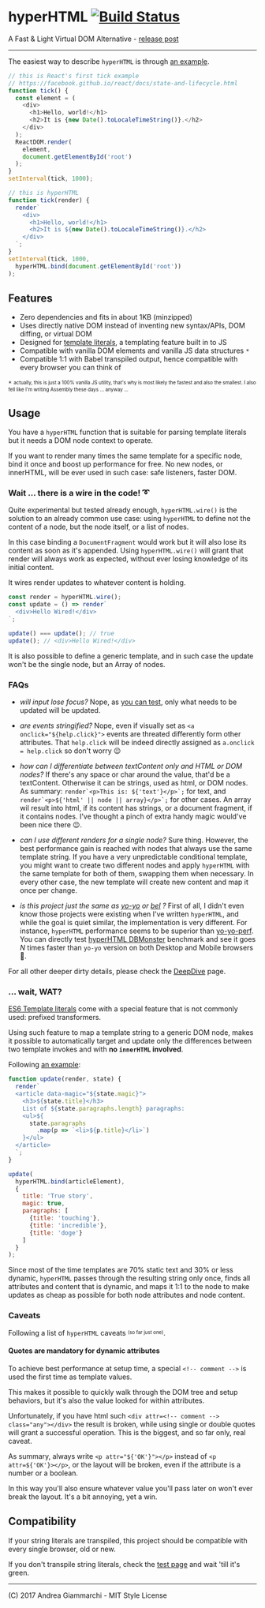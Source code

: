 # hyperHTML [![Build Status](https://travis-ci.org/WebReflection/hyperHTML.svg?branch=master)](https://travis-ci.org/WebReflection/hyperHTML)

A Fast & Light Virtual DOM Alternative - [release post](https://medium.com/@WebReflection/hyperhtml-a-virtual-dom-alternative-279db455ee0e#.lc65pz9vd)
- - -

The easiest way to describe `hyperHTML` is through [an example](https://webreflection.github.io/hyperHTML/test/tick.html).
```js
// this is React's first tick example
// https://facebook.github.io/react/docs/state-and-lifecycle.html
function tick() {
  const element = (
    <div>
      <h1>Hello, world!</h1>
      <h2>It is {new Date().toLocaleTimeString()}.</h2>
    </div>
  );
  ReactDOM.render(
    element,
    document.getElementById('root')
  );
}
setInterval(tick, 1000);

// this is hyperHTML
function tick(render) {
  render`
    <div>
      <h1>Hello, world!</h1>
      <h2>It is ${new Date().toLocaleTimeString()}.</h2>
    </div>
  `;
}
setInterval(tick, 1000,
  hyperHTML.bind(document.getElementById('root'))
);
```

## Features

  * Zero dependencies and fits in about 1KB (minzipped)
  * Uses directly native DOM instead of inventing new syntax/APIs, DOM diffing, or virtual DOM
  * Designed for [template literals](http://www.ecma-international.org/ecma-262/6.0/#sec-template-literals), a templating feature built in to JS
  * Compatible with vanilla DOM elements and vanilla JS data structures `*`
  * Compatible 1:1 with Babel transpiled output, hence compatible with every browser you can think of

`*` <sup><sub> actually, this is just a 100% vanilla JS utility, that's why is most likely the fastest and also the smallest. I also fell like I'm writing Assembly these days ... anyway ...</sub></sup>


## Usage
You have a `hyperHTML` function that is suitable for parsing template literals but it needs a DOM node context to operate.

If you want to render many times the same template for a specific node, bind it once and boost up performance for free.
No new nodes, or innerHTML, will be ever used in such case: safe listeners, faster DOM.


### Wait ... there is a wire in the code! ➰ 
Quite experimental but tested already enough, `hyperHTML.wire()` is the solution to an already common use case:
using `hyperHTML` to define not the content of a node, but the node itself, or a list of nodes.

In this case binding a `DocumentFragment` would work but it will also lose its content as soon as it's appended.
Using `hyperHTML.wire()` will grant that render will always work as expected, without ever losing knowledge of its initial content.

It wires render updates to whatever content is holding.

```js
const render = hyperHTML.wire();
const update = () => render`
  <div>Hello Wired!</div>
`;

update() === update(); // true
update(); // <div>Hello Wired!</div>
```
It is also possible to define a generic template, and in such case the update won't be the single node, but an Array of nodes.



### FAQs

  * _will input lose focus?_ Nope, as [you can test](https://webreflection.github.io/hyperHTML/test/form.html), only what needs to be updated will be updated.

  * _are events stringified?_ Nope, even if visually set as `<a onclick="${help.click}">` events are threated differently form other attributes. That `help.click` will be indeed directly assigned as `a.onclick = help.click` so don't worry 😉

  * _how can I differentiate between textContent only and HTML or DOM nodes?_
    If there's any space or char around the value, that'd be a textContent.
    Otherwise it can be strings, used as html, or DOM nodes.
    As summary: ```render`<p>This is: ${'text'}</p>`;``` for text, and ```render`<p>${'html' || node || array}</p>`;``` for other cases.
    An array wil result into html, if its content has strings, or a document fragment, if it contains nodes.
    I've thought a pinch of extra handy magic would've been nice there 😉.

  * _can I use different renders for a single node?_
    Sure thing. However, the best performance gain is reached with nodes that always use the same template string.
    If you have a very unpredictable conditional template, you might want to create two different nodes and apply `hyperHTML` with the same template for both of them, swapping them when necessary.
    In every other case, the new template will create new content and map it once per change.

  * _is this project just the same as [yo-yo](https://github.com/maxogden/yo-yo) or [bel](https://github.com/shama/bel) ?_
    First of all, I didn't even know those projects were existing when I've written `hyperHTML`, and while the goal is quiet similar, the implementation is very different.
    For instance, `hyperHTML` performance seems to be superior than [yo-yo-perf](https://github.com/shama/yo-yo-perf).
    You can directly test [hyperHTML DBMonster](https://webreflection.github.io/hyperHTML/test/dbmonster.html) benchmark and see it goes _N_ times faster than `yo-yo` version on both Desktop and Mobile browsers 🎉.


For all other deeper dirty details, please check the [DeepDive](https://github.com/WebReflection/hyperHTML/blob/master/DEEPDIVE.md) page.


### ... wait, WAT?
[ES6 Template literals](https://developer.mozilla.org/en/docs/Web/JavaScript/Reference/Template_literals) come with a special feature that is not commonly used: prefixed transformers.

Using such feature to map a template string to a generic DOM node, makes it possible to automatically target and update only the differences between two template invokes and with **no `innerHTML` involved**.

Following [an example](https://webreflection.github.io/hyperHTML/test/article.html):
```js
function update(render, state) {
  render`
  <article data-magic="${state.magic}">
    <h3>${state.title}</h3>
    List of ${state.paragraphs.length} paragraphs:
    <ul>${
      state.paragraphs
        .map(p => `<li>${p.title}</li>`)
    }</ul>
  </article>
  `;
}

update(
  hyperHTML.bind(articleElement),
  {
    title: 'True story',
    magic: true,
    paragraphs: [
      {title: 'touching'},
      {title: 'incredible'},
      {title: 'doge'}
    ]
  }
);
```

Since most of the time templates are 70% static text and 30% or less dynamic, `hyperHTML` passes through the resulting string only once, finds all attributes and content that is dynamic, and maps it 1:1 to the node to make updates as cheap as possible for both node attributes and node content.


### Caveats

Following a list of `hyperHTML` caveats <sup><sub>(so far just one)</sub></sup>.

#### Quotes are mandatory for dynamic attributes
To achieve best performance at setup time, a special `<!-- comment -->` is used the first time as template values.

This makes it possible to quickly walk through the DOM tree and setup behaviors, but it's also the value looked for within attributes.

Unfortunately, if you have html such `<div attr=<!-- comment --> class="any"></div>` the result is broken, while using single or double quotes will grant a successful operation. This is the biggest, and so far only, real caveat.

As summary, always write `<p attr="${'OK'}"></p>` instead of `<p attr=${'OK'}></p>`, or the layout will be broken, even if the attribute is a number or a boolean.

In this way you'll also ensure whatever value you'll pass later on won't ever break the layout. It's a bit annoying, yet a win.


## Compatibility
If your string literals are transpiled, this project should be compatible with every single browser, old or new.

If you don't transpile string literals, check the [test page](https://webreflection.github.io/hyperHTML/test/) and wait 'till it's green.

- - -
(C) 2017 Andrea Giammarchi - MIT Style License
